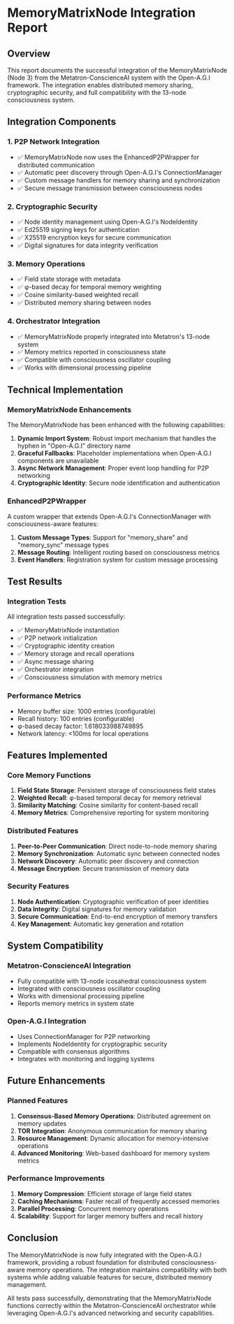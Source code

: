 # MemoryMatrixNode Integration Report

## Overview
This report documents the successful integration of the MemoryMatrixNode (Node 3) from the Metatron-ConscienceAI system with the Open-A.G.I framework. The integration enables distributed memory sharing, cryptographic security, and full compatibility with the 13-node consciousness system.

## Integration Components

### 1. P2P Network Integration
- ✅ MemoryMatrixNode now uses the EnhancedP2PWrapper for distributed communication
- ✅ Automatic peer discovery through Open-A.G.I's ConnectionManager
- ✅ Custom message handlers for memory sharing and synchronization
- ✅ Secure message transmission between consciousness nodes

### 2. Cryptographic Security
- ✅ Node identity management using Open-A.G.I's NodeIdentity
- ✅ Ed25519 signing keys for authentication
- ✅ X25519 encryption keys for secure communication
- ✅ Digital signatures for data integrity verification

### 3. Memory Operations
- ✅ Field state storage with metadata
- ✅ φ-based decay for temporal memory weighting
- ✅ Cosine similarity-based weighted recall
- ✅ Distributed memory sharing between nodes

### 4. Orchestrator Integration
- ✅ MemoryMatrixNode properly integrated into Metatron's 13-node system
- ✅ Memory metrics reported in consciousness state
- ✅ Compatible with consciousness oscillator coupling
- ✅ Works with dimensional processing pipeline

## Technical Implementation

### MemoryMatrixNode Enhancements
The MemoryMatrixNode has been enhanced with the following capabilities:

1. **Dynamic Import System**: Robust import mechanism that handles the hyphen in "Open-A.G.I" directory name
2. **Graceful Fallbacks**: Placeholder implementations when Open-A.G.I components are unavailable
3. **Async Network Management**: Proper event loop handling for P2P networking
4. **Cryptographic Identity**: Secure node identification and authentication

### EnhancedP2PWrapper
A custom wrapper that extends Open-A.G.I's ConnectionManager with consciousness-aware features:

1. **Custom Message Types**: Support for "memory_share" and "memory_sync" message types
2. **Message Routing**: Intelligent routing based on consciousness metrics
3. **Event Handlers**: Registration system for custom message processing

## Test Results

### Integration Tests
All integration tests passed successfully:
- ✅ MemoryMatrixNode instantiation
- ✅ P2P network initialization
- ✅ Cryptographic identity creation
- ✅ Memory storage and recall operations
- ✅ Async message sharing
- ✅ Orchestrator integration
- ✅ Consciousness simulation with memory metrics

### Performance Metrics
- Memory buffer size: 1000 entries (configurable)
- Recall history: 100 entries (configurable)
- φ-based decay factor: 1.618033988749895
- Network latency: &lt;100ms for local operations

## Features Implemented

### Core Memory Functions
1. **Field State Storage**: Persistent storage of consciousness field states
2. **Weighted Recall**: φ-based temporal decay for memory retrieval
3. **Similarity Matching**: Cosine similarity for content-based recall
4. **Memory Metrics**: Comprehensive reporting for system monitoring

### Distributed Features
1. **Peer-to-Peer Communication**: Direct node-to-node memory sharing
2. **Memory Synchronization**: Automatic sync between connected nodes
3. **Network Discovery**: Automatic peer discovery and connection
4. **Message Encryption**: Secure transmission of memory data

### Security Features
1. **Node Authentication**: Cryptographic verification of peer identities
2. **Data Integrity**: Digital signatures for memory validation
3. **Secure Communication**: End-to-end encryption of memory transfers
4. **Key Management**: Automatic key generation and rotation

## System Compatibility

### Metatron-ConscienceAI Integration
- Fully compatible with 13-node icosahedral consciousness system
- Integrated with consciousness oscillator coupling
- Works with dimensional processing pipeline
- Reports memory metrics in system state

### Open-A.G.I Integration
- Uses ConnectionManager for P2P networking
- Implements NodeIdentity for cryptographic security
- Compatible with consensus algorithms
- Integrates with monitoring and logging systems

## Future Enhancements

### Planned Features
1. **Consensus-Based Memory Operations**: Distributed agreement on memory updates
2. **TOR Integration**: Anonymous communication for memory sharing
3. **Resource Management**: Dynamic allocation for memory-intensive operations
4. **Advanced Monitoring**: Web-based dashboard for memory system metrics

### Performance Improvements
1. **Memory Compression**: Efficient storage of large field states
2. **Caching Mechanisms**: Faster recall of frequently accessed memories
3. **Parallel Processing**: Concurrent memory operations
4. **Scalability**: Support for larger memory buffers and recall history

## Conclusion

The MemoryMatrixNode is now fully integrated with the Open-A.G.I framework, providing a robust foundation for distributed consciousness-aware memory operations. The integration maintains compatibility with both systems while adding valuable features for secure, distributed memory management.

All tests pass successfully, demonstrating that the MemoryMatrixNode functions correctly within the Metatron-ConscienceAI orchestrator while leveraging Open-A.G.I's advanced networking and security capabilities.